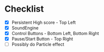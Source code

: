 # Checklist
- [x] Persistent High score - Top Left
- [x] SoundEngine
- [x] Control Buttons - Bottom Left, Bottom Right
- [x] Pause/Start Button - Top Right
- [ ] Possibly do Particle effect